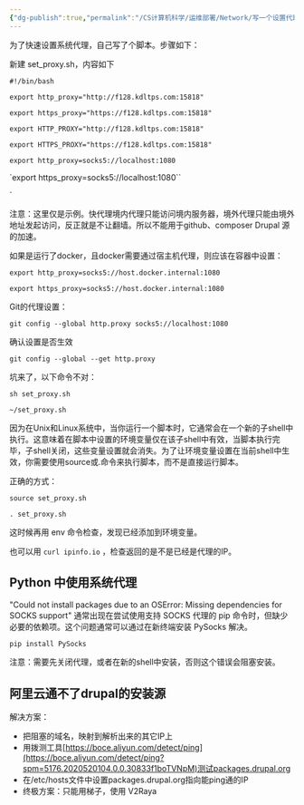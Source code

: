 ```yaml
---
{"dg-publish":true,"permalink":"/CS计算机科学/运维部署/Network/写一个设置代理的shell脚本/","created":"2024-03-04T00:41:54.855+08:00","updated":"2024-03-09T18:08:56.566+08:00"}
---
```



为了快速设置系统代理，自己写了个脚本。步骤如下：

新建 set_proxy.sh，内容如下

`#!/bin/bash`

`export http_proxy="http://f128.kdltps.com:15818"`

`export https_proxy="https://f128.kdltps.com:15818"`

`export HTTP_PROXY="http://f128.kdltps.com:15818"`

`export HTTPS_PROXY="https://f128.kdltps.com:15818"`

`export http_proxy=socks5://localhost:1080`

`export https_proxy=socks5://localhost:1080``

`

注意：这里仅是示例。快代理境内代理只能访问境内服务器，境外代理只能由境外地址发起访问，反正就是不让翻墙。所以不能用于github、composer Drupal 源的加速。

如果是运行了docker，且docker需要通过宿主机代理，则应该在容器中设置：

`export http_proxy=socks5://host.docker.internal:1080`

`export https_proxy=socks5://host.docker.internal:1080`

Git的代理设置：

`git config --global http.proxy socks5://localhost:1080`

确认设置是否生效

`git config --global --get http.proxy`

坑来了，以下命令不对：

`sh set_proxy.sh`

`~/set_proxy.sh`

因为在Unix和Linux系统中，当你运行一个脚本时，它通常会在一个新的子shell中执行。这意味着在脚本中设置的环境变量仅在该子shell中有效，当脚本执行完毕，子shell关闭，这些变量设置就会消失。为了让环境变量设置在当前shell中生效，你需要使用source或.命令来执行脚本，而不是直接运行脚本。

正确的方式：

`source set_proxy.sh`

`. set_proxy.sh`

这时候再用 env 命令检查，发现已经添加到环境变量。

也可以用 `curl ipinfo.io` ，检查返回的是不是已经是代理的IP。

## Python 中使用系统代理

 "Could not install packages due to an OSError: Missing dependencies for SOCKS support" 通常出现在尝试使用支持 SOCKS 代理的 pip 命令时，但缺少必要的依赖项。这个问题通常可以通过在新终端安装 PySocks 解决。

`pip install PySocks`

注意：需要先关闭代理，或者在新的shell中安装，否则这个错误会阻塞安装。

## 阿里云通不了drupal的安装源

解决方案：

- 把阻塞的域名，映射到解析出来的其它IP上
- 用拨测工具[https://boce.aliyun.com/detect/ping](https://boce.aliyun.com/detect/ping?spm=5176.2020520104.0.0.30833f1boTVNpM)测试packages.drupal.org
- 在/etc/hosts文件中设置packages.drupal.org指向能ping通的IP
- 终极方案：只能用梯子，使用 V2Raya

